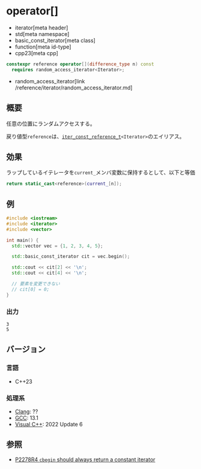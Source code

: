 # operator[]
* iterator[meta header]
* std[meta namespace]
* basic_const_iterator[meta class]
* function[meta id-type]
* cpp23[meta cpp]

```cpp
constexpr reference operator[](difference_type n) const
  requires random_access_iterator<Iterator>;
```
* random_access_iterator[link /reference/iterator/random_access_iterator.md]

## 概要

任意の位置にランダムアクセスする。

戻り値型`reference`は、[`iter_const_reference_t`](/reference/iterator/iter_const_reference_t.md)`<Iterator>`のエイリアス。

## 効果

ラップしているイテレータを`current_`メンバ変数に保持するとして、以下と等価

```cpp
return static_cast<reference>(current_[n]);
```

## 例
```cpp example
#include <iostream>
#include <iterator>
#include <vector>

int main() {
  std::vector vec = {1, 2, 3, 4, 5};

  std::basic_const_iterator cit = vec.begin();

  std::cout << cit[2] << '\n';
  std::cout << cit[4] << '\n';

  // 要素を変更できない
  // cit[0] = 0;
}
```

### 出力
```
3
5
```

## バージョン
### 言語
- C++23

### 処理系
- [Clang](/implementation.md#clang): ??
- [GCC](/implementation.md#gcc): 13.1
- [Visual C++](/implementation.md#visual_cpp): 2022 Update 6

## 参照

- [P2278R4 `cbegin` should always return a constant iterator](https://www.open-std.org/jtc1/sc22/wg21/docs/papers/2022/p2278r4.html)
